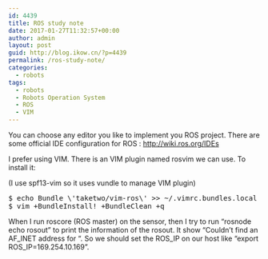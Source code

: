 ```yaml
---
id: 4439
title: ROS study note
date: 2017-01-27T11:32:57+00:00
author: admin
layout: post
guid: http://blog.ikow.cn/?p=4439
permalink: /ros-study-note/
categories:
  - robots
tags:
  - robots
  - Robots Operation System
  - ROS
  - VIM
---
```

You can choose any editor you like to implement you ROS project. There are some official IDE configuration for ROS : http://wiki.ros.org/IDEs

I prefer using VIM. There is an VIM plugin named rosvim we can use. To install it:

(I use spf13-vim so it uses vundle to manage VIM plugin)

<pre class="brush: bash; title: ; notranslate" title="">$ echo Bundle \'taketwo/vim-ros\' &gt;&gt; ~/.vimrc.bundles.local
$ vim +BundleInstall! +BundleClean +q
</pre>

When I run roscore (ROS master) on the sensor, then I try to run &#8220;rosnode echo rosout&#8221; to print the information of the rosout. It show &#8220;Couldn&#8217;t find an AF\_INET address for &#8220;. So we should set the ROS\_IP on our host like &#8220;export ROS_IP=169.254.10.169&#8221;.

&nbsp;